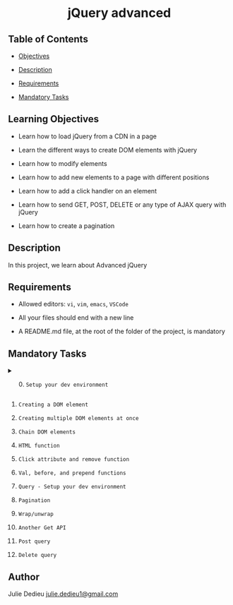 # <p align="center">jQuery advanced</p>

  

## Table of Contents

  

- [Objectives](#objectives)

- [Description](#Descritpion)

- [Requirements](#requirements)

- [Mandatory Tasks](#Mandatory-Tasks)

  

## Learning Objectives

  

- Learn how to load jQuery from a CDN in a page

- Learn the different ways to create DOM elements with jQuery

- Learn how to modify elements

- Learn how to add new elements to a page with different positions

- Learn how to add a click handler on an element

- Learn how to send GET, POST, DELETE or any type of AJAX query with jQuery

- Learn how to create a pagination


## Description

In this project, we learn about Advanced jQuery

## Requirements

- Allowed editors: `vi`, `vim`, `emacs`, `VSCode`

- All your files should end with a new line

- A README.md file, at the root of the folder of the project, is mandatory

## Mandatory Tasks

<details close><summary>
  
0. `Setup your dev environment`

</summary>

<img src="./img/0.png">

</details>


1. `Creating a DOM element`

2. `Creating multiple DOM elements at once`

3. `Chain DOM elements`

4. `HTML function`

5. `Click attribute and remove function`

6. `Val, before, and prepend functions`

7. `Query - Setup your dev environment`

8. `Pagination`

9. `Wrap/unwrap`

10. `Another Get API`

11. `Post query`

12. `Delete query`


## Author


Julie Dedieu <julie.dedieu1@gmail.com>